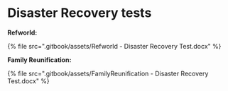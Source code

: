 # Disaster Recovery tests

**Refworld:**

{% file src=".gitbook/assets/Refworld - Disaster Recovery Test.docx" %}

**Family Reunification:**

{% file src=".gitbook/assets/FamilyReunification - Disaster Recovery Test.docx" %}
